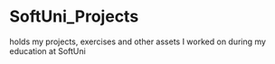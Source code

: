 # SoftUni_Projects
holds my projects, exercises and other assets I worked on during my education at SoftUni 

